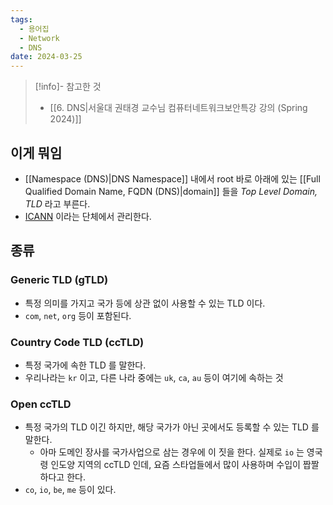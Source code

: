 ```yaml
---
tags:
  - 용어집
  - Network
  - DNS
date: 2024-03-25
---
```

> [!info]- 참고한 것
> - [[6. DNS|서울대 권태경 교수님 컴퓨터네트워크보안특강 강의 (Spring 2024)]]

## 이게 뭐임

- [[Namespace (DNS)|DNS Namespace]] 내에서 root 바로 아래에 있는 [[Full Qualified Domain Name, FQDN (DNS)|domain]] 들을 *Top Level Domain, TLD* 라고 부른다.
- [ICANN](https://www.icann.org/) 이라는 단체에서 관리한다.

## 종류

### Generic TLD (gTLD)

- 특정 의미를 가지고 국가 등에 상관 없이 사용할 수 있는 TLD 이다.
- `com`, `net`, `org` 등이 포함된다.

### Country Code TLD (ccTLD)

- 특정 국가에 속한 TLD 를 말한다.
- 우리나라는 `kr` 이고, 다른 나라 중에는 `uk`, `ca`, `au` 등이 여기에 속하는 것

### Open ccTLD

- 특정 국가의 TLD 이긴 하지만, 해당 국가가 아닌 곳에서도 등록할 수 있는 TLD 를 말한다.
	- 아마 도메인 장사를 국가사업으로 삼는 경우에 이 짓을 한다. 실제로 `io` 는 영국령 인도양 지역의 ccTLD 인데, 요즘 스타업들에서 많이 사용하며 수입이 짭짤하다고 한다.
- `co`, `io`, `be`, `me` 등이 있다.